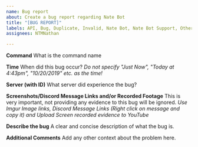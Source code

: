 ```yaml
---
name: Bug report
about: Create a bug report regarding Nate Bot
title: "[BUG REPORT]"
labels: API, Bug, Duplicate, Invalid, Nate Bot, Nate Bot Support, Other, Won't Fix/Add
assignees: NTMNathan

---
```


**Command**
What is the command name

**Time**
When did this bug occur?
*Do not specify "Just Now", "Today at 4:43pm", "10/20/2019" etc. as the time!*

**Server (with ID)**
What server did experience the bug?

**Screenshots/Discord Message Links and/or Recorded Footage**
This is very important, not providing any evidence to this bug will be ignored.
*Use Imgur Image links, Discord Message Links (Right click on message and copy it) and Upload Screen recorded evidence to YouTube*

**Describe the bug**
A clear and concise description of what the bug is.

**Additional Comments**
Add any other context about the problem here.

